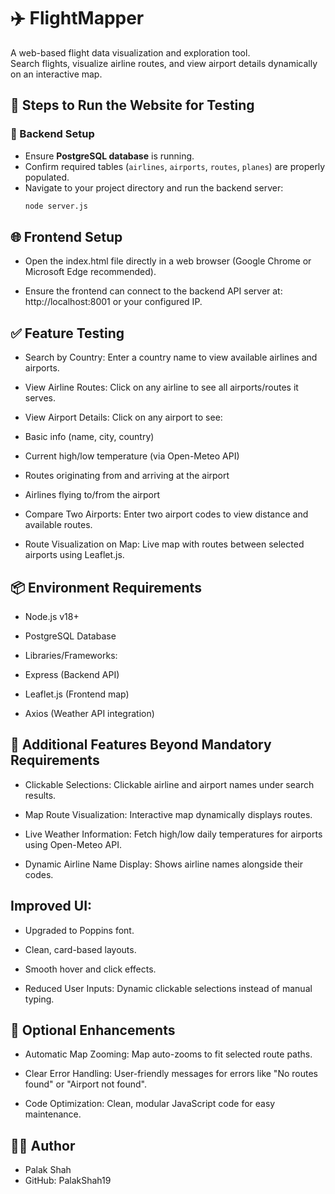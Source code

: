 # ✈️ FlightMapper

A web-based flight data visualization and exploration tool.  
Search flights, visualize airline routes, and view airport details dynamically on an interactive map.

## 📌 Steps to Run the Website for Testing

### 🔧 Backend Setup
- Ensure **PostgreSQL database** is running.  
- Confirm required tables (`airlines`, `airports`, `routes`, `planes`) are properly populated.  
- Navigate to your project directory and run the backend server:  
  ```bash
  node server.js

## 🌐 Frontend Setup
- Open the index.html file directly in a web browser (Google Chrome or Microsoft Edge recommended).

- Ensure the frontend can connect to the backend API server at: http://localhost:8001 or your configured IP.

## ✅ Feature Testing
- Search by Country: Enter a country name to view available airlines and airports.

- View Airline Routes: Click on any airline to see all airports/routes it serves.

- View Airport Details: Click on any airport to see:

- Basic info (name, city, country)

- Current high/low temperature (via Open-Meteo API)

- Routes originating from and arriving at the airport

- Airlines flying to/from the airport

- Compare Two Airports: Enter two airport codes to view distance and available routes.

- Route Visualization on Map: Live map with routes between selected airports using Leaflet.js.

## 📦 Environment Requirements
- Node.js v18+

- PostgreSQL Database

- Libraries/Frameworks:

- Express (Backend API)

- Leaflet.js (Frontend map)

- Axios (Weather API integration)

## 🎉 Additional Features Beyond Mandatory Requirements
- Clickable Selections: Clickable airline and airport names under search results.

- Map Route Visualization: Interactive map dynamically displays routes.

- Live Weather Information: Fetch high/low daily temperatures for airports using Open-Meteo API.

- Dynamic Airline Name Display: Shows airline names alongside their codes.

## Improved UI:

- Upgraded to Poppins font.

- Clean, card-based layouts.

- Smooth hover and click effects.

- Reduced User Inputs: Dynamic clickable selections instead of manual typing.

## 🌟 Optional Enhancements
- Automatic Map Zooming: Map auto-zooms to fit selected route paths.

- Clear Error Handling: User-friendly messages for errors like "No routes found" or "Airport not found".

- Code Optimization: Clean, modular JavaScript code for easy maintenance.

## 👩‍💻 Author
- Palak Shah
- GitHub: PalakShah19
